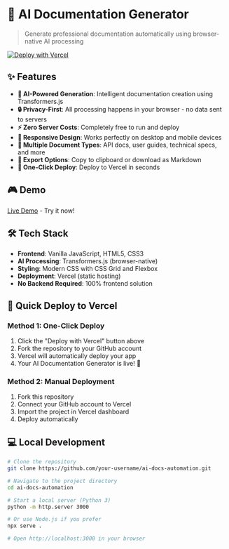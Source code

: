 # 🚀 AI Documentation Generator

> Generate professional documentation automatically using browser-native AI processing

[![Deploy with Vercel](https://vercel.com/button)](https://vercel.com/new/clone?repository-url=https://github.com/your-username/ai-docs-automation)

## ✨ Features

- **🤖 AI-Powered Generation**: Intelligent documentation creation using Transformers.js
- **🔒 Privacy-First**: All processing happens in your browser - no data sent to servers
- **⚡ Zero Server Costs**: Completely free to run and deploy
- **📱 Responsive Design**: Works perfectly on desktop and mobile devices
- **🎯 Multiple Document Types**: API docs, user guides, technical specs, and more
- **💾 Export Options**: Copy to clipboard or download as Markdown
- **🚀 One-Click Deploy**: Deploy to Vercel in seconds

## 🎮 Demo

[Live Demo](https://your-app-name.vercel.app) - Try it now!

## 🛠️ Tech Stack

- **Frontend**: Vanilla JavaScript, HTML5, CSS3
- **AI Processing**: Transformers.js (browser-native)
- **Styling**: Modern CSS with CSS Grid and Flexbox
- **Deployment**: Vercel (static hosting)
- **No Backend Required**: 100% frontend solution

## 🚀 Quick Deploy to Vercel

### Method 1: One-Click Deploy
1. Click the "Deploy with Vercel" button above
2. Fork the repository to your GitHub account
3. Vercel will automatically deploy your app
4. Your AI Documentation Generator is live! 🎉

### Method 2: Manual Deployment
1. Fork this repository
2. Connect your GitHub account to Vercel
3. Import the project in Vercel dashboard
4. Deploy automatically

## 💻 Local Development

```bash
# Clone the repository
git clone https://github.com/your-username/ai-docs-automation.git

# Navigate to the project directory
cd ai-docs-automation

# Start a local server (Python 3)
python -m http.server 3000

# Or use Node.js if you prefer
npx serve .

# Open http://localhost:3000 in your browser

